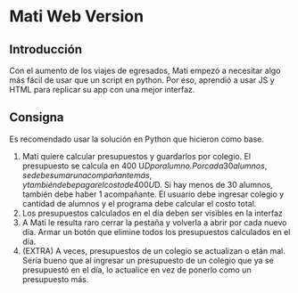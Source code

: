 # Mati Web Version

## Introducción
Con el aumento de los viajes de egresados, Mati empezó a necesitar algo más fácil de usar que un script en python. Por eso, aprendió a usar JS y HTML para replicar su app con una mejor interfaz.

## Consigna

Es recomendado usar la solución en Python que hicieron como base.

1. Mati quiere calcular presupuestos y guardarlos por colegio. El presupuesto se calcula en 400 U$D por alumno. Por cada 30 alumnos, se debe sumar un acompañante más, y también debe pagar el costo de 400 U$D. Si hay menos de 30 alumnos, también debe haber 1 acompañante. El usuario debe ingresar colegio y cantidad de alumnos y el programa debe calcular el costo total.
2. Los presupuestos calculados en el día deben ser visibles en la interfaz
3. A Mati le resulta raro cerrar la pestaña y volverla a abrir por cada nuevo día. Armar un botón que elimine todos los presupuestos calculados en el día.
4. (EXTRA) A veces, presupuestos de un colegio se actualizan o etán mal. Sería bueno que al ingresar un presupuesto de un colegio que ya se presupuestó en el día, lo actualice en vez de ponerlo como un presupuesto más. 
